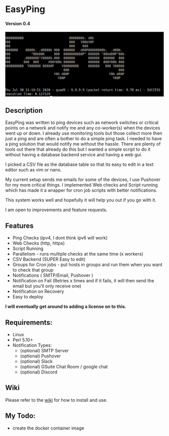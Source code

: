 # EasyPing

#### Version 0.4
![alt text](https://github.com/scotticles/EasyPing/raw/master/screenshots/screenshot.png "Run Screenshot")
## Description

EasyPing was written to ping devices such as network switches or critical points on a network and notify me and any co-worker(s) when the devices went up or down. I already use monitoring tools but those collect more then just a ping and are often a bother to do a simple ping task. I needed to have a ping solution that would notify me without the hassle. There are plenty of tools out there that already do this but I wanted a simple script to do it without having a database backend service and having a web gui.

I picked a CSV file as the database table so that its easy to edit in a text editor such as vim or nano.

My current setup sends me emails for some of the devices, I use Pushover for my more critical things. I implemented Web checks and Script running which has made it a wrapper for cron job scripts with better notifications.

This system works well and hopefully it will help you out if you go with it.

I am open to improvements and feature requests.

## Features

* Ping Checks (ipv4, I dont think ipv6 will work)
* Web Checks (http, https)
* Script Running
* Parallelism - runs multiple checks at the same time (x workers)
* CSV Backend (SUPER Easy to edit)
* Groups for Cron jobs - put hosts in groups and run them when you want to check that group
* Notifications ( SMTP/Email, Pushover )
* Notification on Fail (Retries x times and if it fails, it will then send the email but you'll only receive one)
* Notification on Recovery
* Easy to deploy

**I will eventually get around to adding a license on to this.**

## Requirements: 

 * Linux
 * Perl 5.10+
 * Notification Types:
    * (optional) SMTP Server
    * (optional) Pushover
    * (optional) Slack
    * (optional) GSuite Chat Room / google chat
    * (optional) Discord

## Wiki
Please refer to the [wiki](https://github.com/scotticles/EasyPing/wiki) for how to install and use.

## My Todo:
* create the docker container image